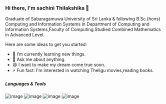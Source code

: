 ### Hi there, I'm sachini Thilakshika 👋
Graduate of Sabaragamuwa University of Sri Lanka & following B.Sc.(hons) Computing and Information Systems in Department of Computing and Information Systems,Faculty of Computing.Studied Combined Mathematics in Advanced Level.

Here are some ideas to get you started:

- 🌱 I’m currently learning new things.
- 💬 Ask me about anything.
- 😄 I want to make my dream come true soon.
- ⚡ Fun fact: I'm interested in watching Theligu movies,reading books.

##### Languages & Tools
![image](https://github.com/sachini1234/sachini1234/assets/57388062/379d098a-01e3-4c0c-9ed2-52603ac03d61) ![image](https://github.com/sachini1234/sachini1234/assets/57388062/afa3ba1c-28b5-4fad-8451-ab7e10dc8b73) ![image](https://github.com/sachini1234/sachini1234/assets/57388062/e7bf9219-6d6c-4156-a8b8-72be3e020e3a) ![image](https://github.com/sachini1234/sachini1234/assets/57388062/50e76501-64f1-4d3c-8756-f0e85f1b4942)
